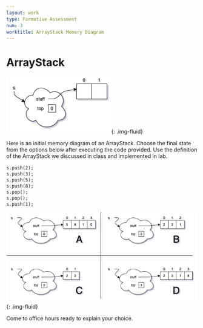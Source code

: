 ```yaml
---
layout: work
type: Formative Assessment
num: 3
worktitle: ArrayStack Memory Diagram
---
```


# ArrayStack

![ArrayStack Start](../assets/images/exam1/StackStart.png){: .img-fluid}

Here is an initial memory diagram of an ArrayStack. Choose the final state from the options below after executing the code provided. Use the definition of the ArrayStack we discussed in class and implemented in lab.

    s.push(2);
    s.push(3);
    s.push(5);
    s.push(8);
    s.pop();
    s.pop();
    s.push(1);

![ArrayStack Choices](../assets/images/exam1/arraystack.png){: .img-fluid}

Come to office hours ready to explain your choice.
